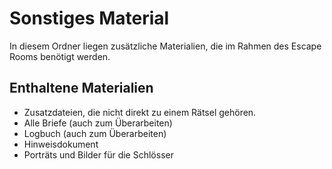 # Sonstiges Material

In diesem Ordner liegen zusätzliche Materialien, die im Rahmen des Escape Rooms benötigt werden.  

## Enthaltene Materialien
- Zusatzdateien, die nicht direkt zu einem Rätsel gehören.
- Alle Briefe (auch zum Überarbeiten)
- Logbuch (auch zum Überarbeiten)
- Hinweisdokument
- Porträts und Bilder für die Schlösser